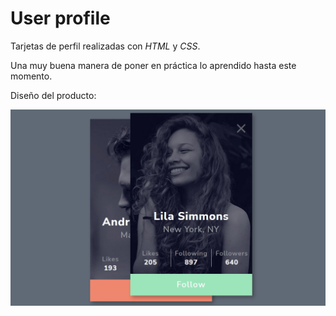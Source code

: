 # User profile

Tarjetas de perfil realizadas con *HTML* y *CSS*. 

Una muy buena manera de poner en práctica lo aprendido hasta este momento.


Diseño del producto:

<img src="https://github.com/lautaronahuelc/user-profile/blob/master/resultado-final.jpg"/>
